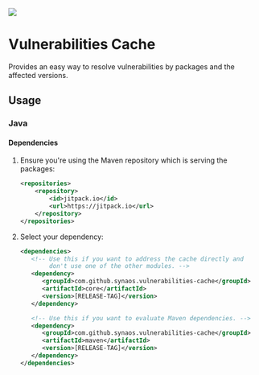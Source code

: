 [![](https://jitpack.io/v/synaos/vulnerabilities-cache.svg)](https://jitpack.io/#synaos/vulnerabilities-cache)
# Vulnerabilities Cache

Provides an easy way to resolve vulnerabilities by packages and the affected versions.

## Usage

### Java

#### Dependencies

1. Ensure you're using the Maven repository which is serving the packages:
   ```xml
   <repositories>
       <repository>
           <id>jitpack.io</id>
           <url>https://jitpack.io</url>
       </repository>
   </repositories>
   ```
2. Select your dependency:
   ```xml
   <dependencies>
      <!-- Use this if you want to address the cache directly and
           don't use one of the other modules. -->
      <dependency>
         <groupId>com.github.synaos.vulnerabilities-cache</groupId>
         <artifactId>core</artifactId>
         <version>[RELEASE-TAG]</version>
      </dependency>

      <!-- Use this if you want to evaluate Maven dependencies. -->
      <dependency>
         <groupId>com.github.synaos.vulnerabilities-cache</groupId>
         <artifactId>maven</artifactId>
         <version>[RELEASE-TAG]</version>
      </dependency>
   </dependencies>
   ```

